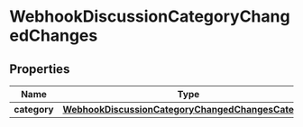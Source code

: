 
# WebhookDiscussionCategoryChangedChanges

## Properties
Name | Type | Description | Notes
------------ | ------------- | ------------- | -------------
**category** | [**WebhookDiscussionCategoryChangedChangesCategory**](WebhookDiscussionCategoryChangedChangesCategory.md) |  | 



